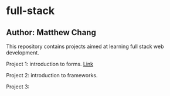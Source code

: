 # full-stack
## Author: Matthew Chang

This repository contains projects aimed at learning full stack web development.

Project 1: introduction to forms. [Link](https://codepen.io/mattychang/pen/WNBXQVe)

Project 2: introduction to frameworks. 

Project 3: 
